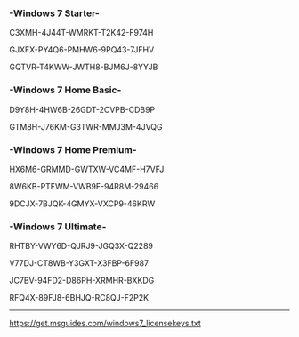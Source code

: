 ### -Windows 7 Starter-
C3XMH-4J44T-WMRKT-T2K42-F974H

GJXFX-PY4Q6-PMHW6-9PQ43-7JFHV

GQTVR-T4KWW-JWTH8-BJM6J-8YYJB

### -Windows 7 Home Basic-
D9Y8H-4HW6B-26GDT-2CVPB-CDB9P

GTM8H-J76KM-G3TWR-MMJ3M-4JVQG

### -Windows 7 Home Premium-
HX6M6-GRMMD-GWTXW-VC4MF-H7VFJ

8W6KB-PTFWM-VWB9F-94R8M-29466

9DCJX-7BJQK-4GMYX-VXCP9-46KRW

### -Windows 7 Ultimate-
RHTBY-VWY6D-QJRJ9-JGQ3X-Q2289

V77DJ-CT8WB-Y3GXT-X3FBP-6F987

JC7BV-94FD2-D86PH-XRMHR-BXKDG

RFQ4X-89FJ8-6BHJQ-RC8QJ-F2P2K

------------
https://get.msguides.com/windows7_licensekeys.txt
